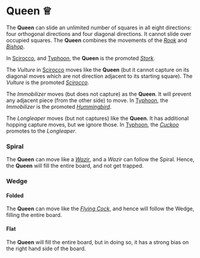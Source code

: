 # Queen &#x2655;

The **Queen** can slide an unlimited number of squares in all eight 
directions: four orthogonal directions and four diagonal directions.
It cannot slide over occupied squares. The **Queen** combines the
movements of the [*Rook*](rook.html) and [*Bishop*](bishop.html).

In [Scirocco](#chess-v:rules/scirocco),
and [Typhoon](#chess-v:rules/typhoon-revised), the **Queen** is the promoted
[*Stork*](alfil.html?piece=stork).

The *Vulture* in [Scirocco](#chess-v:rules/scirocco)
moves like the **Queen** (but it cannot capture on its diagonal
moves which are not direction adjacent to its starting square). The
*Vulture* is the promoted [*Scirocco*](dragon_horse.html?piece=scirocco).

The *Immobilizer* moves (but does not capture) as the **Queen**. It will
prevent any adjacent piece (from the other side) to move. In
[Typhoon](#chess-v:rules/typhoon-revised), the *Immobilizer* is the
promoted [*Hummingbird*](hummingbird.html).

The *Longleaper* moves (but not captures) like the **Queen**. It has
additional hopping capture moves, but we ignore those. In
[Typhoon](#chess-v:rules/typhoon-revised), the [*Cuckoo*](cuckoo.html)
promotes to the *Longleaper*.

### Spiral

The **Queen** can move like a [*Wazir*](wazir.html), and a *Wazir* 
can follow the Spiral. Hence, the **Queen** will fill the entire board,
and not get trapped.

### Wedge

#### Folded

The **Queen** can move like the [*Flying Cock*](flying_cock.html), and
hence will follow the Wedge, filling the entire board.

#### Flat

The **Queen** will fill the entire board, but in doing so, it has a 
strong bias on the right hand side of the board. 
